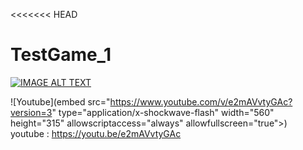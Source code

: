 <<<<<<< HEAD
# TestGame_1

[![IMAGE ALT TEXT](http://img.youtube.com/vi/e2mAVvtyGAc/0.jpg)](http://www.youtube.com/watch?v=e2mAVvtyGAc "Video Title")<br>

![Youtube](embed src="https://www.youtube.com/v/e2mAVvtyGAc?version=3" type="application/x-shockwave-flash" width="560" height="315" allowscriptaccess="always" allowfullscreen="true">)
<br>
youtube : https://youtu.be/e2mAVvtyGAc


